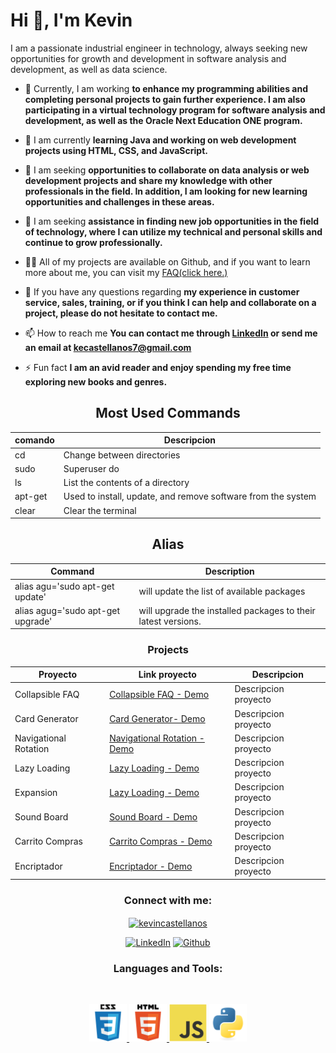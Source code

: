 # Hi 👋, I'm Kevin
I am a passionate industrial engineer in technology, always seeking new opportunities for growth and development in software analysis and development, as well as data science.


- 🔭 Currently, I am working **to enhance my programming abilities and completing personal projects to gain further experience. I am also participating in a virtual technology program for software analysis and development, as well as the Oracle Next Education ONE program.**

- 🌱 I am currently **learning Java and working on web development projects using HTML, CSS, and JavaScript.**

- 👯 I am seeking  **opportunities to collaborate on data analysis or web development projects and share my knowledge with other professionals in the field. In addition, I am looking for new learning opportunities and challenges in these areas.**

- 🤔 I am seeking **assistance in finding new job opportunities in the field of technology, where I can utilize my technical and personal skills and continue to grow professionally.**

- 👨‍💻 All of my projects are available on Github, and if you want to learn more about me, you can visit my [FAQ(click here.)](https://kevincastellanos1.github.io/collapsible-faq/index.html)

- 💬 If you have any questions regarding **my experience in customer service, sales, training, or if you think I can help and collaborate on a project, please do not hesitate to contact me.**

- 📫 How to reach me **You can contact me through [LinkedIn](https://www.linkedin.com/in/kevincastellanos/) or send me an email at kecastellanos7@gmail.com**

- ⚡ Fun fact **I am an avid reader and enjoy spending my free time exploring new books and genres.**
     
<div align="center">

## Most Used Commands

| comando | Descripcion |
|---------| ------------|
| cd      | Change between directories       |
| sudo    | Superuser do                     |
| ls      | List the contents of a directory |
| apt-get | Used to install, update, and remove software from the system |
| clear   | Clear the terminal |

## Alias

| Command                           | Description |
| --------------------------------- |------------ |
| alias agu='sudo apt-get update'   | will update the list of available packages |
| alias agug='sudo apt-get upgrade' | will upgrade the installed packages to their latest versions. |


### Projects    
| Proyecto | Link proyecto | Descripcion |
|----------|---------------|-------|
| Collapsible FAQ | [Collapsible FAQ - Demo](https://github.com/KevinCastellanos1/collapsible-faq) | Descripcion proyecto|
| Card Generator | [Card Generator- Demo](https://github.com/KevinCastellanos1/card-generator) | Descripcion proyecto|
| Navigational Rotation | [Navigational Rotation -Demo](https://github.com/KevinCastellanos1/navigational-rotation) | Descripcion proyecto|
| Lazy Loading | [Lazy Loading - Demo](https://github.com/KevinCastellanos1/lazy-loading) | Descripcion proyecto|
| Expansion | [Lazy Loading - Demo](https://github.com/KevinCastellanos1/expansion-img) | Descripcion proyecto|
| Sound Board | [Sound Board - Demo](https://github.com/KevinCastellanos1/sound-board) | Descripcion proyecto|
| Carrito Compras | [ Carrito Compras  - Demo](https://github.com/KevinCastellanos1/Carrito-compras) | Descripcion proyecto|
| Encriptador| [Encriptador - Demo](https://github.com/KevinCastellanos1/challenge-oracle-encriptador) | Descripcion proyecto|


<footer>
<h3>Connect with me:</h3>
    <p align="center">
    <a href="https://linkedin.com/in/kevincastellanos" target="blank"><img align="center" src="https://raw.githubusercontent.com/rahuldkjain/github-profile-readme-generator/master/src/images/icons/Social/linked-in-alt.svg" alt="kevincastellanos" height="30" width="40" /></a>
    </p>

[![LinkedIn](https://img.shields.io/badge/LinkedIn-%230077B5.svg?logo=linkedin&logoColor=white)](https://linkedin.com/in/kevincastellanos)
[![Github](https://img.shields.io/badge/Github-%2324292e.svg?logo=github&logoColor=white)](https://github.com/KevinCastellanos1)

</div>

<div align="center">
    <h3>Languages and Tools:</h3>
    <br>
    <p align="center">
        <a href="https://www.w3schools.com/css/" target="_blank" rel="noreferrer"> <img src="https://raw.githubusercontent.com/devicons/devicon/master/icons/css3/css3-original-wordmark.svg" alt="css3" width="60" height="60"/> </a> 
        <a href="https://www.w3.org/html/" target="_blank" rel="noreferrer"> <img src="https://raw.githubusercontent.com/devicons/devicon/master/icons/html5/html5-original-wordmark.svg" alt="html5" width="60" height="60"/> </a> 
        <a href="https://developer.mozilla.org/en-US/docs/Web/JavaScript" target="_blank" rel="noreferrer"> <img src="https://raw.githubusercontent.com/devicons/devicon/master/icons/javascript/javascript-original.svg" alt="javascript" width="60" height="60"/> </a> 
        <a href="https://www.python.org" target="_blank" rel="noreferrer"> <img src="https://raw.githubusercontent.com/devicons/devicon/master/icons/python/python-original.svg" alt="python" width="60" height="60"/> </a>
    </p>
</div>
</footer>
